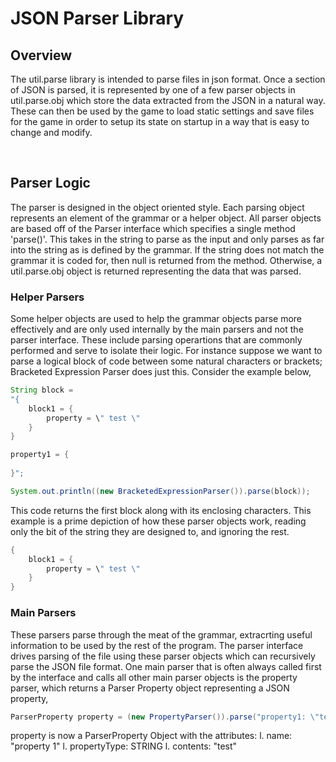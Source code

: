 # JSON Parser Library

## Overview
The util.parse library is intended to parse files in json format. Once a section of JSON is parsed, it is represented by one of a few parser objects in util.parse.obj which store the data extracted from the JSON in a natural way. These can then be used by the game to load static settings and save files for the game in order to setup its state on startup in a way that is easy to change and modify.

&nbsp;
&nbsp;

## Parser Logic
The parser is designed in the object oriented style. Each parsing object represents an element of the grammar or a helper object. All parser objects are based off of the Parser interface which specifies a single method 'parse()'. This takes in the string to parse as the input and only parses as far into the string as is defined by the grammar. If the string does not match the grammar it is coded for, then null is returned from the method. Otherwise, a util.parse.obj object is returned representing the data that was parsed.

### Helper Parsers
Some helper objects are used to help the grammar objects parse more effectively and are only used internally by the main parsers and not the parser interface. These include parsing operartions that are commonly performed and serve to isolate their logic. For instance suppose we want to parse a logical block of code between some natural characters or brackets; Bracketed Expression Parser does just this. Consider the example below,
```java
String block = 
"{
    block1 = {
        property = \" test \"
    }
}

property1 = {
    
}";

System.out.println((new BracketedExpressionParser()).parse(block));
```
This code returns the first block along with its enclosing characters. This example is a prime depiction of how these parser objects work, reading only the bit of the string they are designed to, and ignoring the rest.

```java
{
    block1 = {
        property = \" test \"
    }
}
```

### Main Parsers
These parsers parse through the meat of the grammar, extracrting useful information to be used by the rest of the program. The parser interface drives parsing of the file using these parser objects which can recursively parse the JSON file format. One main parser that is often always called first by the interface and calls all other main parser objects is the property parser, which returns a Parser Property object representing a JSON property,

```java
ParserProperty property = (new PropertyParser()).parse("property1: \"test\"");
```

property is now a ParserProperty Object with the attributes: 
l. name: "property 1" 
l. propertyType: STRING
l. contents: "test"
